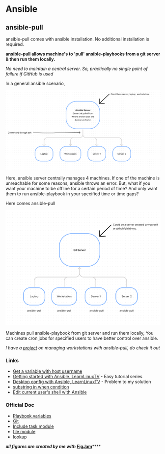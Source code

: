 # Ansible

## ansible-pull

ansible-pull comes with ansible installation. No additional installation is required.

**ansible-pull allows machine's to 'pull' ansible-playbooks from a git server & then run them locally.**

_No need to maintain a central server. So, practically no single point of failure if GitHub is used_

In a general ansible scenario,

![normal ansible scenario](../.gitbook/assets/image%20%282%29.png)

Here, ansible server centrally manages 4 machines. If one of the machine is unreachable for some reasons, ansible throws an error. But, what if you want your machine to be offline for a certain period of time? And only want them to run ansible-playbook in your specified time or time gaps?

Here comes ansible-pull

![typical ansible-pull scenario](../.gitbook/assets/image%20%283%29.png)

Machines pull ansible-playbook from git server and run them locally, You can create cron jobs for specified users to have better control over ansible.

_I have a_ [_project_](https://github.com/NafiAsib/ansible-dots) _on managing workstations with ansible-pull, do check it out_

### Links

* [Get a variable with host username](https://stackoverflow.com/questions/26394096/how-do-i-get-a-variable-with-the-name-of-the-user-running-ansible)
* [Getting started with Ansible, LearnLinuxTV](https://www.youtube.com/playlist?list=PLT98CRl2KxKEUHie1m24-wkyHpEsa4Y70) - Easy tutorial series
* [Desktop config with Ansible, LearnLinuxTV](https://www.youtube.com/watch?v=gIDywsGBqf4) - Problem to my solution
* [substring in when condition](https://stackoverflow.com/questions/36496911/run-an-ansible-task-only-when-the-variable-contains-a-specific-string)
* [Edit current user's shell with Ansible](https://stackoverflow.com/questions/43560657/edit-current-users-shell-with-ansible)

### Official Doc

* [Playbook variables](https://docs.ansible.com/ansible/latest/user_guide/playbooks_variables.html)
* [Git](https://docs.ansible.com/ansible/latest/collections/ansible/builtin/git_module.html) 
* [Include task module](https://docs.ansible.com/ansible/latest/collections/ansible/builtin/include_tasks_module.html)
* [file module](https://docs.ansible.com/ansible/latest/collections/ansible/builtin/file_module.html)
* [lookup](https://docs.ansible.com/ansible/latest/plugins/lookup.html)

_**all figures are created by me with**_ [**FigJam**](https://www.figma.com/figjam/)\*\*\*\*

